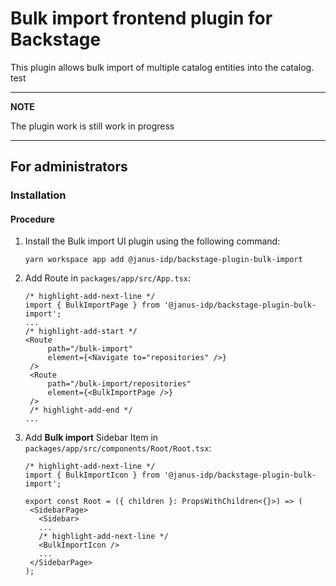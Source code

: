 # Bulk import frontend plugin for Backstage

This plugin allows bulk import of multiple catalog entities into the catalog.
test

---

**NOTE**

The plugin work is still work in progress

---

## For administrators

### Installation

#### Procedure

1. Install the Bulk import UI plugin using the following command:

   ```console
   yarn workspace app add @janus-idp/backstage-plugin-bulk-import
   ```

2. Add Route in `packages/app/src/App.tsx`:

   ```tsx title="packages/app/src/App.tsx"
   /* highlight-add-next-line */
   import { BulkImportPage } from '@janus-idp/backstage-plugin-bulk-import';
   ...
   /* highlight-add-start */
   <Route
        path="/bulk-import"
        element={<Navigate to="repositories" />}
    />
    <Route
        path="/bulk-import/repositories"
        element={<BulkImportPage />}
    />
    /* highlight-add-end */
   ...
   ```

3. Add **Bulk import** Sidebar Item in `packages/app/src/components/Root/Root.tsx`:

   ```tsx title="packages/app/src/components/Root/Root.tsx"
   /* highlight-add-next-line */
   import { BulkImportIcon } from '@janus-idp/backstage-plugin-bulk-import';

   export const Root = ({ children }: PropsWithChildren<{}>) => (
    <SidebarPage>
      <Sidebar>
      ...
      /* highlight-add-next-line */
      <BulkImportIcon />
      ...
    </SidebarPage>
   );
   ```
